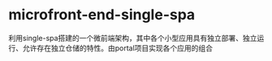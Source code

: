 # microfront-end-single-spa
利用single-spa搭建的一个微前端架构，其中各个小型应用具有独立部署、独立运行、允许存在独立仓储的特性。由portal项目实现各个应用的组合
